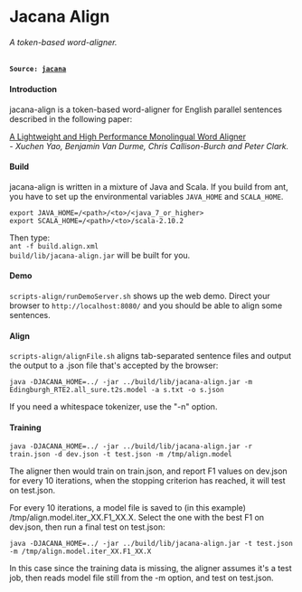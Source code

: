 # Jacana Align
###### A token-based word-aligner.

**`Source: `[`jacana`](https://code.google.com/p/jacana/wiki/JacanaAlign)**

#### Introduction
jacana-align is a token-based word-aligner for English parallel sentences described in the following paper:

[A Lightweight and High Performance Monolingual Word Aligner](http://cs.jhu.edu/~xuchen/paper/yao-jacana-wordalign-acl2013.pdf)
<br />
_\- Xuchen Yao, Benjamin Van Durme, Chris Callison-Burch and Peter Clark._
 
#### Build
jacana-align is written in a mixture of Java and Scala. If you build from ant, you have to set up the environmental variables `JAVA_HOME` and `SCALA_HOME`.

`export JAVA_HOME=/<path>/<to>/<java_7_or_higher>`
<br />
`export SCALA_HOME=/<path>/<to>/scala-2.10.2`

Then type:
<br />
`ant -f build.align.xml`
<br />
`build/lib/jacana-align.jar` will be built for you.

#### Demo

`scripts-align/runDemoServer.sh` shows up the web demo. Direct your browser to `http://localhost:8080/` and you should be able to align some sentences.

#### Align
`scripts-align/alignFile.sh` aligns tab-separated sentence files and output the output to a .json file that's accepted by the browser:

`java -DJACANA_HOME=../ -jar ../build/lib/jacana-align.jar -m Edingburgh_RTE2.all_sure.t2s.model -a s.txt -o s.json`

If you need a whitespace tokenizer, use the "-n" option.

#### Training
`java -DJACANA_HOME=../ -jar ../build/lib/jacana-align.jar -r train.json -d dev.json -t test.json -m /tmp/align.model`

The aligner then would train on train.json, and report F1 values on dev.json for every 10 iterations, when the stopping criterion has reached, it will test on test.json.

For every 10 iterations, a model file is saved to (in this example) /tmp/align.model.iter_XX.F1_XX.X. Select the one with the best F1 on dev.json, then run a final test on test.json:

`java -DJACANA_HOME=../ -jar ../build/lib/jacana-align.jar -t test.json -m /tmp/align.model.iter_XX.F1_XX.X`

In this case since the training data is missing, the aligner assumes it's a test job, then reads model file still from the -m option, and test on test.json.
